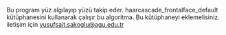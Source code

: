 Bu program yüz algılayıp yüzü takip eder. haarcascade_frontalface_default kütüphanesini kullanarak çalışır bu algoritma. Bu kütüphaneyi eklemelisiniz. 
iletişim için yusufsait.sakoglu@agu.edu.tr

